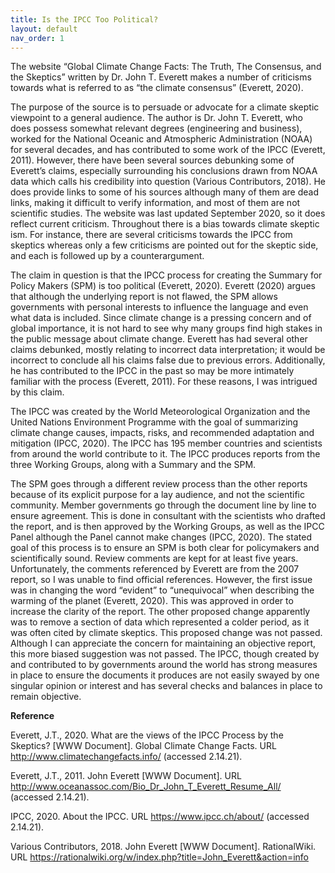 ```yaml
---
title: Is the IPCC Too Political?
layout: default
nav_order: 1
---
```

The website “Global Climate Change Facts: The Truth, The Consensus, and the Skeptics” written by Dr. John T. Everett makes a number of criticisms towards what is referred to as 
“the climate consensus” (Everett, 2020).

The purpose of the source is to persuade or advocate for a climate skeptic viewpoint to a general audience. The author is Dr. John T. Everett, who does possess somewhat relevant 
degrees (engineering and business), worked for the National Oceanic and Atmospheric Administration (NOAA) for several decades, and has contributed to some work of the IPCC 
(Everett, 2011). However, there have been several sources debunking some of Everett’s claims, especially surrounding his conclusions drawn from NOAA data which calls his 
credibility into question (Various Contributors, 2018). He does provide links to some of his sources although many of them are dead links, making it difficult to verify information, and most of them are not scientific studies. The website was last updated September 2020, so it does reflect current criticism. Throughout there is a bias towards climate skeptic
ism. For instance, there are several criticisms towards the IPCC from skeptics whereas only a few criticisms are pointed out for the skeptic side, and each is followed up by a 
counterargument.

The claim in question is that the IPCC process for creating the Summary for Policy Makers (SPM) is too political (Everett, 2020). Everett (2020) argues that although the underlying
report is not flawed, the SPM allows governments with personal interests to influence the language and even what data is included. Since climate change is a pressing concern and of
global importance, it is not hard to see why many groups find high stakes in the public message about climate change. Everett has had several other claims debunked, mostly relating
to incorrect data interpretation; it would be incorrect to conclude all his claims false due to previous errors. Additionally, he has contributed to the IPCC in the past so may be 
more intimately familiar with the process (Everett, 2011). For these reasons, I was intrigued by this claim.

The IPCC was created by the World Meteorological Organization and the United Nations Environment Programme with the goal of summarizing climate change causes, impacts, risks, and 
recommended adaptation and mitigation (IPCC, 2020). The IPCC has 195 member countries and scientists from around the world contribute to it. The IPCC produces reports from the 
three Working Groups, along with a Summary and the SPM. 

The SPM goes through a different review process than the other reports because of its explicit purpose for a lay audience, and not the scientific community. Member governments go 
through the document line by line to ensure agreement. This is done in consultant with the scientists who drafted the report, and is then approved by the Working Groups, as well as
the IPCC Panel although the Panel cannot make changes (IPCC, 2020). The stated goal of this process is to ensure an SPM is both clear for policymakers and scientifically sound.
Review comments are kept for at least five years. Unfortunately, the comments referenced by Everett are from the 2007 report, so I was unable to find official references. However,
the first issue was in changing the word “evident” to “unequivocal” when describing the warming of the planet (Everett, 2020). This was approved in order to increase the clarity of
the report. The other proposed change apparently was to remove a section of data which represented a colder period, as it was often cited by climate skeptics. This proposed change 
was not passed. Although I can appreciate the concern for maintaining an objective report, this more biased suggestion was not passed. The IPCC, though created by and contributed 
to by governments around the world has strong measures in place to ensure the documents it produces are not easily swayed by one singular opinion or interest and has several checks
and balances in place to remain objective.

**Reference**

Everett, J.T., 2020. What are the views of the IPCC Process by the Skeptics? [WWW Document]. Global Climate Change Facts. URL http://www.climatechangefacts.info/ (accessed 2.14.21).

Everett, J.T., 2011. John Everett [WWW Document]. URL http://www.oceanassoc.com/Bio_Dr_John_T_Everett_Resume_All/ (accessed 2.14.21).

IPCC, 2020. About the IPCC. URL https://www.ipcc.ch/about/ (accessed 2.14.21).

Various Contributors, 2018. John Everett [WWW Document]. RationalWiki. URL https://rationalwiki.org/w/index.php?title=John_Everett&action=info


